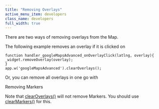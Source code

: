 ```yaml
---
title: "Removing Overlays"
active_menu_item: developers
class_name: developers
full_width: true
---
```



There are two ways of removing overlays from the Map.

The following example removes an overlay if it is clicked on

    function handler_googleMapsAdvanced_onOverlayClick(latlng, overlay){
    _widget.removeOverlay(overlay);
    }
    app.w('googleMapsAdvanced').clearOverlays();
   

Or, you can remove all overlays in one go with

Removing Markers

Note that [clearOverlays()](../../../../scripting-apis/client-api/widget-object-functions/advanced-maps/clearoverlays.htm) will not remove Markers. You should use [clearMarkers()](../../../../scripting-apis/client-api/widget-object-functions/advanced-maps/clearmarkers.htm) for this.

